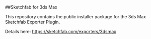 ##Sketchfab for 3ds Max

This repository contains the public installer package for the 3ds Max Sketchfab Exporter Plugin.

Details here: https://sketchfab.com/exporters/3dsmax
